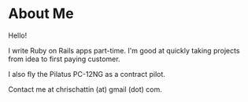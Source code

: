 # About Me

Hello!

I write Ruby on Rails apps part-time. I'm good at quickly taking projects from idea to first paying customer.

I also fly the Pilatus PC-12NG as a contract pilot.

Contact me at chrischattin (at) gmail (dot) com.
